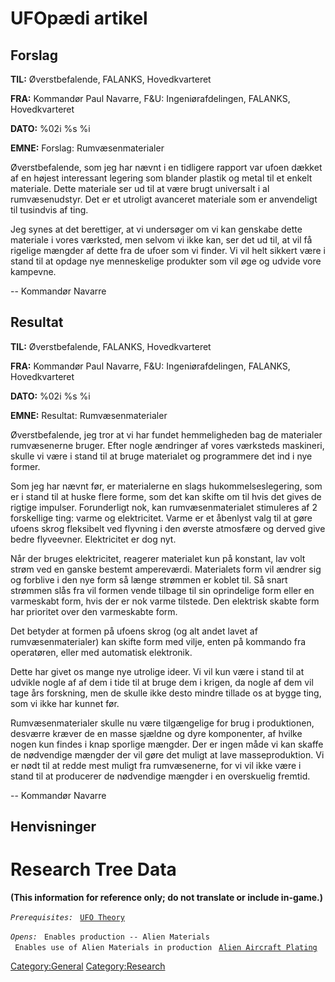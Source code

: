 # UFOpædi artikel

## Forslag

**TIL:** Øverstbefalende, FALANKS, Hovedkvarteret

**FRA:** Kommandør Paul Navarre, F&U: Ingeniørafdelingen, FALANKS,
Hovedkvarteret

**DATO:** %02i %s %i

**EMNE:** Forslag: Rumvæsenmaterialer

Øverstbefalende, som jeg har nævnt i en tidligere rapport var ufoen
dækket af en højest interessant legering som blander plastik og metal
til et enkelt materiale. Dette materiale ser ud til at være brugt
universalt i al rumvæsenudstyr. Det er et utroligt avanceret materiale
som er anvendeligt til tusindvis af ting.

Jeg synes at det berettiger, at vi undersøger om vi kan genskabe dette
materiale i vores værksted, men selvom vi ikke kan, ser det ud til, at
vil få rigelige mængder af dette fra de ufoer som vi finder. Vi vil helt
sikkert være i stand til at opdage nye menneskelige produkter som vil
øge og udvide vore kampevne.

-- Kommandør Navarre

## Resultat

**TIL:** Øverstbefalende, FALANKS, Hovedkvarteret

**FRA:** Kommandør Paul Navarre, F&U: Ingeniørafdelingen, FALANKS,
Hovedkvarteret

**DATO:** %02i %s %i

**EMNE:** Resultat: Rumvæsenmaterialer

Øverstbefalende, jeg tror at vi har fundet hemmeligheden bag de
materialer rumvæsenerne bruger. Efter nogle ændringer af vores værksteds
maskineri, skulle vi være i stand til at bruge materialet og programmere
det ind i nye former.

Som jeg har nævnt før, er materialerne en slags hukommelseslegering, som
er i stand til at huske flere forme, som det kan skifte om til hvis det
gives de rigtige impulser. Forunderligt nok, kan rumvæsenmaterialet
stimuleres af 2 forskellige ting: varme og elektricitet. Varme er et
åbenlyst valg til at gøre ufoens skrog fleksibelt ved flyvning i den
øverste atmosfære og derved give bedre flyveevner. Elektricitet er dog
nyt.

Når der bruges elektricitet, reagerer materialet kun på konstant, lav
volt strøm ved en ganske bestemt ampereværdi. Materialets form vil
ændrer sig og forblive i den nye form så længe strømmen er koblet til.
Så snart strømmen slås fra vil formen vende tilbage til sin oprindelige
form eller en varmeskabt form, hvis der er nok varme tilstede. Den
elektrisk skabte form har prioritet over den varmeskabte form.

Det betyder at formen på ufoens skrog (og alt andet lavet af
rumvæsenmaterialer) kan skifte form med vilje, enten på kommando fra
operatøren, eller med automatisk elektronik.

Dette har givet os mange nye utrolige ideer. Vi vil kun være i stand til
at udvikle nogle af af dem i tide til at bruge dem i krigen, da nogle af
dem vil tage års forskning, men de skulle ikke desto mindre tillade os
at bygge ting, som vi ikke har kunnet før.

Rumvæsenmaterialer skulle nu være tilgængelige for brug i produktionen,
desværre kræver de en masse sjældne og dyre komponenter, af hvilke nogen
kun findes i knap sporlige mængder. Der er ingen måde vi kan skaffe de
nødvendige mængder der vil gøre det muligt at lave masseproduktion. Vi
er nødt til at redde mest muligt fra rumvæsenerne, for vi vil ikke være
i stand til at producerer de nødvendige mængder i en overskuelig
fremtid.

-- Kommandør Navarre

## Henvisninger

# Research Tree Data

**(This information for reference only; do not translate or include
in-game.)**

*`Prerequisites:`*
` `[`UFO Theory`](Research/UFO_Theory "wikilink")

*`Opens:`*
` Enables production -- Alien Materials`
` Enables use of Alien Materials in production`
` `[`Alien Aircraft Plating`](Aircraft_Equipment/Armour/Alien_Aircraft_Plating "wikilink")

[Category:General](Category:General "wikilink")
[Category:Research](Category:Research "wikilink")